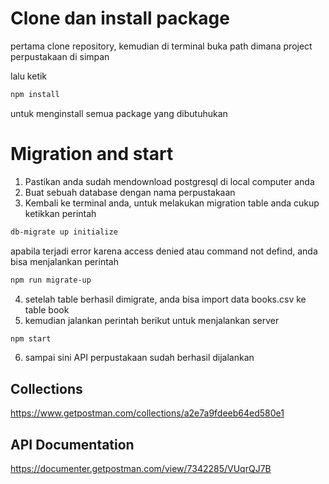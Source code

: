 # Clone dan install package

pertama clone repository,
kemudian di terminal buka path dimana project perpustakaan di simpan

lalu ketik 

```bash
npm install 
```


untuk menginstall semua package yang dibutuhukan

# Migration and start

1. Pastikan anda sudah mendownload postgresql di local computer anda 
2. Buat sebuah database dengan nama perpustakaan
3. Kembali ke terminal anda, untuk melakukan migration table anda cukup ketikkan perintah 


```bash
db-migrate up initialize
```

apabila terjadi error karena access denied atau command not defind, anda bisa menjalankan perintah 

```bash
npm run migrate-up 
```

4. setelah table berhasil dimigrate, anda bisa import data books.csv ke table book
5. kemudian jalankan perintah berikut untuk menjalankan server

```bash
npm start
```

6. sampai sini API perpustakaan sudah berhasil dijalankan


## Collections 
https://www.getpostman.com/collections/a2e7a9fdeeb64ed580e1 

## API Documentation
https://documenter.getpostman.com/view/7342285/VUqrQJ7B
